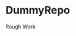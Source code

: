 # DummyRepo
Rough Work 




































































































